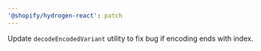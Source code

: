 ```yaml
---
'@shopify/hydrogen-react': patch
---
```


Update `decodeEncodedVariant` utility to fix bug if encoding ends with index.
